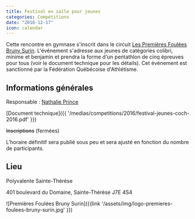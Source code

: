 ```yaml
---
title: Festival en salle pour jeunes
categories: Compétitions
date: "2016-12-17"
icon: calendar
---
```


Cette rencontre en gymnase s'inscrit dans le circuit [Les Premières Foulées Bruny Surin](http://www.athletisme-quebec.ca/evenements-en-gymnase). L'événement s'adresse aux jeunes de catégories colibri, minime et benjamin et prendra la forme d'un pentathlon de cinq épreuves pour tous (voir le document technique pour les détails). Cet événement est sanctionné par la Fédération Québécoise d'Athlétisme.

## Informations générales

Responsable : [Nathalie Prince](mailto:Nathalie.Prince@cssmi.qc.ca)

[Document technique]({{ '/medias/competitions/2016/festival-jeunes-coch-2016.pdf' }})

~~Inscriptions~~ (fermées)

L'horaire définitif sera publié sous peu et sera ajusté en fonction du nombre de participants.

## Lieu

Polyvalente Sainte-Thérèse

401 boulevard du Domaine, Sainte-Thérèse J7E 4S4

![Premières Foulées Bruny Surin]({{link '/assets/img/logo-premieres-foulees-bruny-surin.jpg' }})
